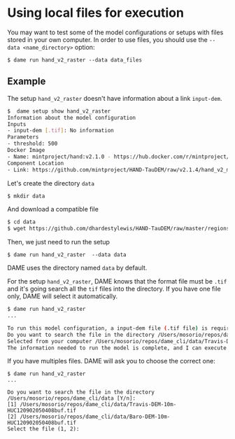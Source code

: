 # Using local files for execution

You may want to test some of the model configurations or setups with files stored in your own computer. In order to use files, you should use the `--data <name_directory>` option:

```
$ dame run hand_v2_raster --data data_files
```

## Example

The setup `hand_v2_raster` doesn't have information about a link `input-dem`.

```bash
$  dame setup show hand_v2_raster                                                      
Information about the model configuration
Inputs
- input-dem [.tif]: No information 
Parameters
- threshold: 500
Docker Image
- Name: mintproject/hand:v2.1.0 - https://hub.docker.com/r/mintproject/hand
Component Location
- Link: https://github.com/mintproject/HAND-TauDEM/raw/v2.1.4/hand_v2_mint_component.zip
```

Let's create the directory `data` 
```bash
$ mkdir data
```

And download a compatible file
```bash
$ cd data
$ wget https://github.com/dhardestylewis/HAND-TauDEM/raw/master/regions/Texas/Travis-10m/Travis-DEM-10m-HUC120902050408buf.tif
```

Then, we just need to run the setup

```
$ dame run hand_v2_raster  --data data
```

DAME uses the directory named `data` by default. 

For the setup `hand_v2_raster`, DAME knows that the format file must be `.tif` and it's going search all the `tif` files into the directory.
If you have one file only, DAME will select it automatically.

```bash
$ dame run hand_v2_raster                         
...

To run this model configuration, a input-dem file (.tif file) is required.
Do you want to search the file in the directory /Users/mosorio/repos/dame_cli/data [Y/n]: y
Selected from your computer /Users/mosorio/repos/dame_cli/data/Travis-DEM-10m-HUC120902050408buf.tif
The information needed to run the model is complete, and I can execute the model as follows:
```

If you have multiples files. DAME will ask you to choose the correct one:

```
$ dame run hand_v2_raster                         
...

Do you want to search the file in the directory /Users/mosorio/repos/dame_cli/data [Y/n]:
[1] /Users/mosorio/repos/dame_cli/data/Travis-DEM-10m-HUC120902050408buf.tif
[2] /Users/mosorio/repos/dame_cli/data/Baro-DEM-10m-HUC120902050408buf.tif
Select the file (1, 2):

```





